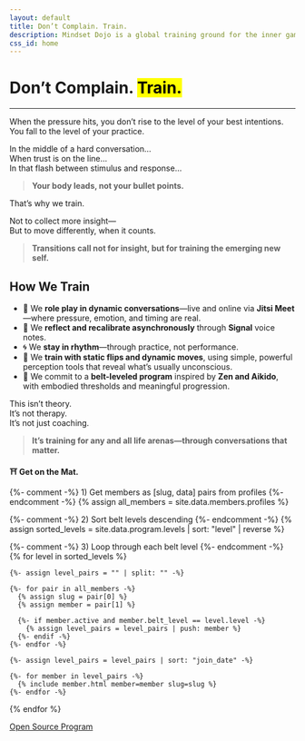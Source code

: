 ```yaml
---
layout: default
title: Don’t Complain. Train.
description: Mindset Dojo is a global training ground for the inner game of presence, leadership, and emotional clarity. For conversations that matter—across all life arenas.
css_id: home
---
```


<h1>Don’t Complain. <mark>Train.</mark></h1>
<hr>

<p>When the pressure hits, you don’t rise to the level of your best intentions.<br>
You fall to the level of your practice.</p>

<p>In the middle of a hard conversation…<br>
When trust is on the line…<br>
In that flash between stimulus and response…</p>

<blockquote><strong>Your body leads, not your bullet points.</strong></blockquote>

<p>That’s why we train.</p>

<p>Not to collect more insight—<br>
But to move differently, when it counts.</p>

<blockquote><strong>Transitions call not for insight, but for training the emerging new self.</strong></blockquote>

<h2>How We Train</h2>
<ul>
  <li>🥋 We <strong>role play in dynamic conversations</strong>—live and online via <strong>Jitsi Meet</strong>—where pressure, emotion, and timing are real.</li>
  <li>🔁 We <strong>reflect and recalibrate asynchronously</strong> through <strong>Signal</strong> voice notes.</li>
  <li>🌀 We <strong>stay in rhythm</strong>—through practice, not performance.</li>
  <li>🧭 We <strong>train with static flips and dynamic moves</strong>, using simple, powerful perception tools that reveal what’s usually unconscious.</li>
  <li>🎯 We commit to a <strong>belt-leveled program</strong> inspired by <strong>Zen and Aikido</strong>, with embodied thresholds and meaningful progression.</li>
</ul>

<p>This isn’t theory.<br>
It’s not therapy.<br>
It’s not just coaching.</p>

<blockquote><strong>It’s training for any and all life arenas—through conversations that matter.</strong></blockquote>

<p><strong>⛩️ Get on the Mat.</strong></p>

<div class="md-members">

  {%- comment -%}
    1) Get members as [slug, data] pairs from profiles
  {%- endcomment -%}
  {% assign all_members = site.data.members.profiles %}

  {%- comment -%}
    2) Sort belt levels descending
  {%- endcomment -%}
  {% assign sorted_levels = site.data.program.levels | sort: "level" | reverse %}

  {%- comment -%}
    3) Loop through each belt level
  {%- endcomment -%}
  {% for level in sorted_levels %}

    {%- assign level_pairs = "" | split: "" -%}

    {%- for pair in all_members -%}
      {% assign slug = pair[0] %}
      {% assign member = pair[1] %}

      {%- if member.active and member.belt_level == level.level -%}
        {% assign level_pairs = level_pairs | push: member %}
      {%- endif -%}
    {%- endfor -%}

    {%- assign level_pairs = level_pairs | sort: "join_date" -%}

    {%- for member in level_pairs -%}
      {% include member.html member=member slug=slug %}
    {%- endfor -%}
  {% endfor %}
</div>





<div class="md-cta-group">
    <a href="./program">Open Source Program</a>
</div>
